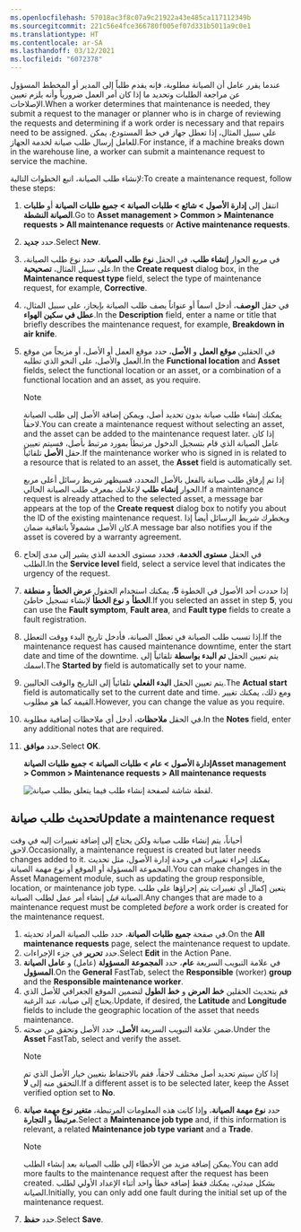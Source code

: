 ```yaml
---
ms.openlocfilehash: 57018ac3f8c07a9c21922a43e485ca117112349b
ms.sourcegitcommit: 221c56e4fce366780f005ef07d331b5011a9c0e1
ms.translationtype: HT
ms.contentlocale: ar-SA
ms.lasthandoff: 03/12/2021
ms.locfileid: "6072378"
---
```

<span data-ttu-id="f4c9b-101">عندما يقرر عامل أن الصيانة مطلوبة، فإنه يقدم طلباً إلى المدير أو المخطط المسؤول عن مراجعة الطلبات وتحديد ما إذا كان أمر العمل ضرورياً وأنه يلزم تعيين الإصلاحات.</span><span class="sxs-lookup"><span data-stu-id="f4c9b-101">When a worker determines that maintenance is needed, they submit a request to the manager or planner who is in charge of reviewing the requests and determining if a work order is necessary and that repairs need to be assigned.</span></span> <span data-ttu-id="f4c9b-102">على سبيل المثال، إذا تعطل جهاز في خط المستودع، يمكن للعامل إرسال طلب صيانة لخدمة الجهاز.</span><span class="sxs-lookup"><span data-stu-id="f4c9b-102">For instance, if a machine breaks down in the warehouse line, a worker can submit a maintenance request to service the machine.</span></span> 

<span data-ttu-id="f4c9b-103">لإنشاء طلب الصيانة، اتبع الخطوات التالية:</span><span class="sxs-lookup"><span data-stu-id="f4c9b-103">To create a maintenance request, follow these steps:</span></span>

1.  <span data-ttu-id="f4c9b-104">انتقل إلى **إدارة الأصول > شائع > طلبات الصيانة > ‏‫جميع طلبات الصيانة** أو‬ **‏طلبات الصيانة النشطة**.</span><span class="sxs-lookup"><span data-stu-id="f4c9b-104">Go to **Asset management > Common > Maintenance requests > All maintenance requests** or **Active maintenance requests**.</span></span>
2.  <span data-ttu-id="f4c9b-105">حدد **جديد**.</span><span class="sxs-lookup"><span data-stu-id="f4c9b-105">Select **New**.</span></span>
3.  <span data-ttu-id="f4c9b-106">في مربع الحوار **إنشاء طلب**، في الحقل **نوع طلب الصيانة**، حدد نوع طلب الصيانة، على سبيل المثال، **تصحيحية**.</span><span class="sxs-lookup"><span data-stu-id="f4c9b-106">In the **Create request** dialog box, in the **Maintenance request type** field, select the type of maintenance request, for example, **Corrective**.</span></span>
4.  <span data-ttu-id="f4c9b-107">في حقل **الوصف**، أدخل اسماً أو عنواناً يصف طلب الصيانة بإيجاز، على سبيل المثال، **عطل في سكين الهواء**.</span><span class="sxs-lookup"><span data-stu-id="f4c9b-107">In the **Description** field, enter a name or title that briefly describes the maintenance request, for example, **Breakdown in air knife**.</span></span>
5.  <span data-ttu-id="f4c9b-108">في الحقلين **موقع العمل** و **الأصل**، حدد موقع العمل أو الأصل، أو مزيجاً من موقع العمل والأصل، على النحو الذي تطلبه.‬</span><span class="sxs-lookup"><span data-stu-id="f4c9b-108">In the **Functional location** and **Asset** fields, select the functional location or an asset, or a combination of a functional location and an asset, as you require.</span></span> 
    > [!NOTE]
    > <span data-ttu-id="f4c9b-109">يمكنك إنشاء طلب صيانة بدون تحديد أصل، ويمكن إضافة الأصل إلى طلب الصيانة لاحقاً.</span><span class="sxs-lookup"><span data-stu-id="f4c9b-109">You can create a maintenance request without selecting an asset, and the asset can be added to the maintenance request later.</span></span> <span data-ttu-id="f4c9b-110">إذا كان عامل الصيانة الذي قام بتسجيل الدخول مرتبطاً بمورد مرتبط بأصل، فسيتم تعيين حقل **الأصل** تلقائياً.</span><span class="sxs-lookup"><span data-stu-id="f4c9b-110">If the maintenance worker who is signed in is related to a resource that is related to an asset, the **Asset** field is automatically set.</span></span>
    
    <span data-ttu-id="f4c9b-111">إذا تم إرفاق طلب صيانة بالفعل بالأصل المحدد، فسيظهر شريط رسائل أعلى مربع الحوار **إنشاء طلب** لإعلامك بمعرف طلب الصيانة الحالي.</span><span class="sxs-lookup"><span data-stu-id="f4c9b-111">If a maintenance request is already attached to the selected asset, a message bar appears at the top of the **Create request** dialog box to notify you about the ID of the existing maintenance request.</span></span> <span data-ttu-id="f4c9b-112">ويخطرك شريط الرسائل أيضاً إذا كان الأصل مشمولاً باتفاقية ضمان.</span><span class="sxs-lookup"><span data-stu-id="f4c9b-112">A message bar also notifies you if the asset is covered by a warranty agreement.</span></span>
6.  <span data-ttu-id="f4c9b-113">في الحقل **مستوى الخدمة**، فحدد مستوى الخدمة الذي يشير إلى مدى إلحاح الطلب.</span><span class="sxs-lookup"><span data-stu-id="f4c9b-113">In the **Service level** field, select a service level that indicates the urgency of the request.</span></span>
7.  <span data-ttu-id="f4c9b-114">إذا حددت أحد الأصول في الخطوة **5**، يمكنك استخدام الحقول **عرض الخطأ** و **منطقة الخطأ** و **نوع الخطأ** لإنشاء تسجيل خاطئ.</span><span class="sxs-lookup"><span data-stu-id="f4c9b-114">If you selected an asset in step **5**, you can use the **Fault symptom**, **Fault area**, and **Fault type** fields to create a fault registration.</span></span>
8.  <span data-ttu-id="f4c9b-115">إذا تسبب طلب الصيانة في تعطل الصيانة، فأدخل تاريخ البدء ووقت التعطل.</span><span class="sxs-lookup"><span data-stu-id="f4c9b-115">If the maintenance request has caused maintenance downtime, enter the start date and time of the downtime.</span></span> <span data-ttu-id="f4c9b-116">يتم تعيين الحقل **تم البدء بواسطة** تلقائياً إلى اسمك.</span><span class="sxs-lookup"><span data-stu-id="f4c9b-116">The **Started by** field is automatically set to your name.</span></span>
9.  <span data-ttu-id="f4c9b-117">يتم تعيين الحقل **البدء الفعلي** تلقائياً إلى التاريخ والوقت الحاليين.</span><span class="sxs-lookup"><span data-stu-id="f4c9b-117">The **Actual start** field is automatically set to the current date and time.</span></span> <span data-ttu-id="f4c9b-118">ومع ذلك، يمكنك تغيير القيمة كما هو مطلوب.</span><span class="sxs-lookup"><span data-stu-id="f4c9b-118">However, you can change the value as you require.</span></span>
10. <span data-ttu-id="f4c9b-119">في الحقل **ملاحظات**، أدخل أي ملاحظات إضافية مطلوبة.</span><span class="sxs-lookup"><span data-stu-id="f4c9b-119">In the **Notes** field, enter any additional notes that are required.</span></span>
11. <span data-ttu-id="f4c9b-120">حدد **موافق**.</span><span class="sxs-lookup"><span data-stu-id="f4c9b-120">Select **OK**.</span></span>

    <span data-ttu-id="f4c9b-121">**إدارة الأصول > عام > طلبات الصيانة > جميع طلبات الصيانة**</span><span class="sxs-lookup"><span data-stu-id="f4c9b-121">**Asset management > Common > Maintenance requests > All maintenance requests**</span></span>
 
    ![لقطة شاشة لصفحة إنشاء طلب فيما يتعلق بطلب صيانة.](../media/create-maintenance-request-ss.png)


## <a name="update-a-maintenance-request"></a><span data-ttu-id="f4c9b-123">تحديث طلب صيانة</span><span class="sxs-lookup"><span data-stu-id="f4c9b-123">Update a maintenance request</span></span>
<span data-ttu-id="f4c9b-124">أحياناً، يتم إنشاء طلب صيانة ولكن يحتاج إلى إضافة تغييرات إليه في وقت لاحق.</span><span class="sxs-lookup"><span data-stu-id="f4c9b-124">Occasionally, a maintenance request is created but later needs changes added to it.</span></span> <span data-ttu-id="f4c9b-125">يمكنك إجراء تغييرات في وحدة إدارة الأصول، مثل تحديث المجموعة المسؤولة أو الموقع أو نوع مهمة الصيانة.</span><span class="sxs-lookup"><span data-stu-id="f4c9b-125">You can make changes in the Asset Management module, such as updating the group responsible, location, or maintenance job type.</span></span> <span data-ttu-id="f4c9b-126">يتعين إكمال أي تغييرات يتم إجراؤها على طلب الصيانة *قبل* إنشاء أمر عمل لطلب الصيانة.</span><span class="sxs-lookup"><span data-stu-id="f4c9b-126">Any changes that are made to a maintenance request must be completed *before* a work order is created for the maintenance request.</span></span> 

1.  <span data-ttu-id="f4c9b-127">في صفحة **جميع طلبات الصيانة**، حدد طلب الصيانة المراد تحديثه.</span><span class="sxs-lookup"><span data-stu-id="f4c9b-127">On the **All maintenance requests** page, select the maintenance request to update.</span></span> 
2.  <span data-ttu-id="f4c9b-128">حدد **تحرير** في جزء الإجراءات.</span><span class="sxs-lookup"><span data-stu-id="f4c9b-128">Select **Edit** in the Action Pane.</span></span>
3.  <span data-ttu-id="f4c9b-129">في علامة التبويب السريعة **عام**، حدد **المجموعة** **المسؤولة** (عامل) و **عامل الصيانة المسؤول**.</span><span class="sxs-lookup"><span data-stu-id="f4c9b-129">On the **General** FastTab, select the **Responsible** (worker) **group** and the **Responsible maintenance worker**.</span></span> 
4.  <span data-ttu-id="f4c9b-130">قم بتحديث الحقلين **خط العرض** و **خط الطول** لتضمين الموقع الجغرافي للأصل الذي يحتاج إلى صيانة، عند الرغبة.</span><span class="sxs-lookup"><span data-stu-id="f4c9b-130">Update, if desired, the **Latitude** and **Longitude** fields to include the geographic location of the asset that needs maintenance.</span></span>
5.  <span data-ttu-id="f4c9b-131">ضمن علامة التبويب السريعة **الأصل**، حدد الأصل وتحقق من صحته.</span><span class="sxs-lookup"><span data-stu-id="f4c9b-131">Under the **Asset** FastTab, select and verify the asset.</span></span> 
    > [!NOTE]
    > <span data-ttu-id="f4c9b-132">إذا كان سيتم تحديد أصل مختلف لاحقاً، فقم بالاحتفاظ بتعيين خيار الأصل الذي تم التحقق منه إلى **لا**.</span><span class="sxs-lookup"><span data-stu-id="f4c9b-132">If a different asset is to be selected later, keep the Asset verified option set to **No**.</span></span>
6.  <span data-ttu-id="f4c9b-133">حدد **نوع مهمة الصيانة**، وإذا كانت هذه المعلومات المرتبطة، **متغير نوع مهمة صيانة مرتبطاً** و **التجارة**.</span><span class="sxs-lookup"><span data-stu-id="f4c9b-133">Select a **Maintenance job type** and, if this information is relevant, a related **Maintenance job  type variant** and a **Trade**.</span></span>
    > [!NOTE]
    > <span data-ttu-id="f4c9b-134">يمكن إضافة مزيد من الأخطاء إلى طلب الصيانة بعد إنشاء الطلب.</span><span class="sxs-lookup"><span data-stu-id="f4c9b-134">You can add more faults to the maintenance request after the request has been created.</span></span> <span data-ttu-id="f4c9b-135">بشكل مبدئي، يمكنك فقط إضافة خطأ واحد أثناء الإعداد الأولي لطلب الصيانة.</span><span class="sxs-lookup"><span data-stu-id="f4c9b-135">Initially, you can only add one fault during the initial set up of the maintenance request.</span></span> 
7.  <span data-ttu-id="f4c9b-136">حدد **حفظ**.</span><span class="sxs-lookup"><span data-stu-id="f4c9b-136">Select **Save**.</span></span>


